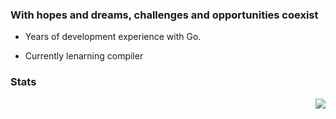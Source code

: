 ### With hopes and dreams, challenges and opportunities coexist

* Years of development experience with Go.

* Currently lenarning compiler

### Stats

<img align="right" src="https://github-readme-stats.vercel.app/api?username=KeKe-Li&show_icons=true&icon_color=805AD5&text_color=718096&bg_color=ffffff&hide_title=true" />

